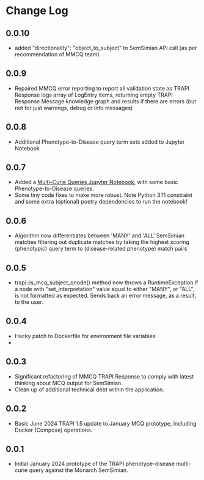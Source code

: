 # Change Log

## 0.0.10

- added "directionality": "object_to_subject" to SemSimian API call (as per recommendation of MMCQ team)

## 0.0.9

- Repaired MMCQ error reporting to report all validation state as TRAPI Response logs array of LogEntry items, returning empty TRAPI Response Message knowledge graph and results if there are errors (but not for just warnings, debug or info messages)

## 0.0.8

- Additional Phenotype-to-Disease query term sets added to Jupyter Notebook

## 0.0.7

- Added a [Multi-Curie Queries Jupyter Notebook](./docs/MultiCurieQueries.ipynb), with some basic Phenotype-to-Disease queries. 
- Some tiny code fixes to make more robust. Note Python 3.11 constraint and some extra (optional) poetry dependencies to run the notebook! 

## 0.0.6

- Algorithm now differentiates between 'MANY' and 'ALL' SemSimian matches filtering out duplicate matches by taking the highest scoring (phenotypic) query term to (disease-related phenotype) match pairs

## 0.0.5

- trapi::is_mcq_subject_qnode() method now throws a RuntimeException if a node with "set_interpretation" value equal to either "MANY", or "ALL", is not formatted as expected. Sends back an error message, as a result, to the user.

## 0.0.4

- Hacky patch to Dockerfile for environment file variables
- 
## 0.0.3

- Significant refactoring of MMCQ TRAPI Response to comply with latest thinking about MCQ output for SemSimian.
- Clean up of additional technical debt within the application.

## 0.0.2

- Basic June 2024 TRAPI 1.5 update to January MCQ prototype, including Docker (Compose) operations.

## 0.0.1

- Initial January 2024 prototype of the TRAPI phenotype-disease multi-curie query against the Monarch SemSimian.

